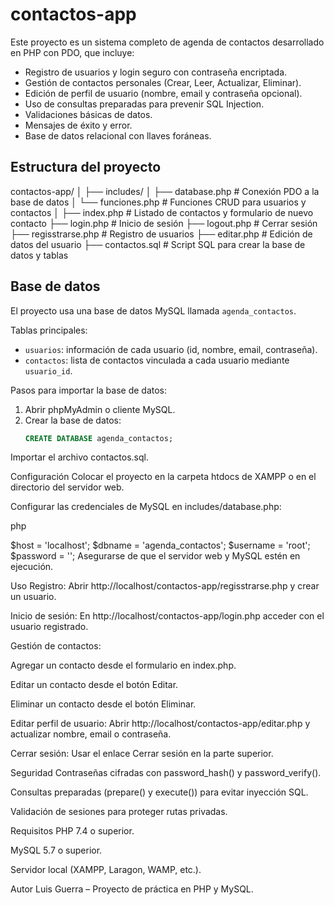 # contactos-app

Este proyecto es un sistema completo de agenda de contactos desarrollado en PHP con PDO, que incluye:

- Registro de usuarios y login seguro con contraseña encriptada.
- Gestión de contactos personales (Crear, Leer, Actualizar, Eliminar).
- Edición de perfil de usuario (nombre, email y contraseña opcional).
- Uso de consultas preparadas para prevenir SQL Injection.
- Validaciones básicas de datos.
- Mensajes de éxito y error.
- Base de datos relacional con llaves foráneas.

## Estructura del proyecto

contactos-app/
│
├── includes/
│ ├── database.php # Conexión PDO a la base de datos
│ └── funciones.php # Funciones CRUD para usuarios y contactos
│
├── index.php # Listado de contactos y formulario de nuevo contacto
├── login.php # Inicio de sesión
├── logout.php # Cerrar sesión
├── regisstrarse.php # Registro de usuarios
├── editar.php # Edición de datos del usuario
├── contactos.sql # Script SQL para crear la base de datos y tablas


## Base de datos

El proyecto usa una base de datos MySQL llamada `agenda_contactos`.

Tablas principales:
- `usuarios`: información de cada usuario (id, nombre, email, contraseña).
- `contactos`: lista de contactos vinculada a cada usuario mediante `usuario_id`.

Pasos para importar la base de datos:
1. Abrir phpMyAdmin o cliente MySQL.
2. Crear la base de datos:
   ```sql
   CREATE DATABASE agenda_contactos;
Importar el archivo contactos.sql.

Configuración
Colocar el proyecto en la carpeta htdocs de XAMPP o en el directorio del servidor web.

Configurar las credenciales de MySQL en includes/database.php:

php

$host = 'localhost';
$dbname = 'agenda_contactos';
$username = 'root';
$password = '';
Asegurarse de que el servidor web y MySQL estén en ejecución.

Uso
Registro:
Abrir http://localhost/contactos-app/regisstrarse.php y crear un usuario.

Inicio de sesión:
En http://localhost/contactos-app/login.php acceder con el usuario registrado.

Gestión de contactos:

Agregar un contacto desde el formulario en index.php.

Editar un contacto desde el botón Editar.

Eliminar un contacto desde el botón Eliminar.

Editar perfil de usuario:
Abrir http://localhost/contactos-app/editar.php y actualizar nombre, email o contraseña.

Cerrar sesión:
Usar el enlace Cerrar sesión en la parte superior.

Seguridad
Contraseñas cifradas con password_hash() y password_verify().

Consultas preparadas (prepare() y execute()) para evitar inyección SQL.

Validación de sesiones para proteger rutas privadas.

Requisitos
PHP 7.4 o superior.

MySQL 5.7 o superior.

Servidor local (XAMPP, Laragon, WAMP, etc.).

Autor
Luis Guerra – Proyecto de práctica en PHP y MySQL.
